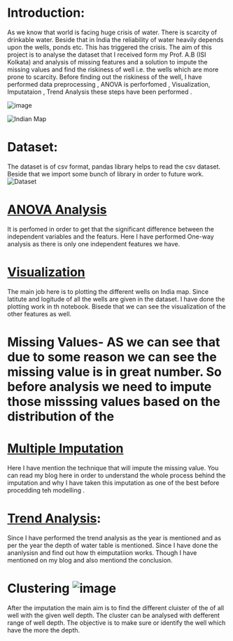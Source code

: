 

# Introduction:  
As we know that world is facing huge crisis of water. There is scarcity of drinkable water. Beside that in India the reliability of water heavily depends upon the wells, ponds etc. This has triggered the crisis. The aim of this project is to analyse the dataset that I received form my Prof. A.B (ISI Kolkata) and analysis of missing features and a solution to impute the missing values and find the riskiness of well i.e. the wells which are more prone to scarcity. Before finding out the riskiness of the well, I have performed data preprocessing , ANOVA is perforfomed , Visualization, Imputataion , Trend Analysis these steps have been performed .

![image](https://user-images.githubusercontent.com/22790745/132808385-86c1c482-387a-466a-a63f-b468ac2a5e88.png)

![Indian Map](https://user-images.githubusercontent.com/22790745/132087350-3e5269f9-fed2-410b-9c9d-ddf38582e5db.png)

# Dataset:
The dataset is of csv format, pandas library helps to read the csv dataset. Beside that we import some bunch of library in order to future work.
![Dataset](https://user-images.githubusercontent.com/22790745/132087281-326390bf-ef10-485c-870e-4483c37f0808.png)


# [ANOVA Analysis](https://www.kaggle.com/jurk06/one-way-anova-analysis) 
It is perfomed in order to get that the significant difference between the independent variables and the featurs. Here I have performed One-way analysis as there is only one independent features we have.

# [Visualization](https://www.kaggle.com/jurk06/indian-map#Well-depth-Analysis) 
The main job here is to plotting the different wells on India map. Since latitute and logitude of all the wells are given in the dataset. I have done the plotting work in th notebook. Bisede that we can see the visualization of the other features as well.

# Missing Values-  AS we can see that due to some reason we can see the missing value is in great number. So before analysis we need to impute those misssing values based on the distribution of the 


# [Multiple Imputation](https://rabkumarisinghisikolkata.medium.com/visualization-and-multiple-imputation-734b9e73f2b2)
Here I have mention the technique that will impute the missing value. You can read my blog here in order to understand the whole process behind the imputation and why I have taken this imputation as one of the best before procedding teh modelling .

# [Trend Analysis](https://www.kaggle.com/jurk06/trends-analysis):
Since I have performed the trend analysis as the year is mentioned and as per the year the depth of water table is mentioned. Since I have done the ananlysisn and find out how th eimputatiion works. Though I have mentioned on my blog and also mentiond the conclusion.


#  Clustering ![image](https://user-images.githubusercontent.com/22790745/132794271-830acbb9-bab7-4cb0-9ec1-7ce370396850.png)


After the imputation the main aim is to find the different cluister of the of all well with the given well depth. The cluster can be analysed with defferent range of well depth. The objective is to make sure or identify the well which have the more the depth. 
